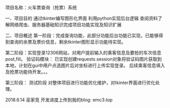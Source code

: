 项目名称：火车票查询（抢票）系统


一、项目目的
通过tkinter编写图形化界面
利用python实现后台逻辑
查阅资料了解网络爬虫、服务器基础知识完成项目功能实现及知识扩展


二、项目概述
第一阶段：完成查询功能，此部分功能后台功能已实现，已能够得到查询的余票及票价信息，剩余tkinter图形显示功能待实现。

第二阶段：实现登录12306网站，对用户提前输入的乘客信息及要抢的车次信息post,fill。
验证码模块：
已实现创建requests.session对象将验证码图片获取到本地，计划在gui中用户点选图片后对坐标进行上传实现登录。
后续乘客信息填入及抢票功能待开发。。。

第三阶段：
测试阶段
对整体项目进行功能优化维护，对tkinter界面进行优化处理。



2018.6.14
巫家竞
开发进度上传到我的blog:  emc3.top
